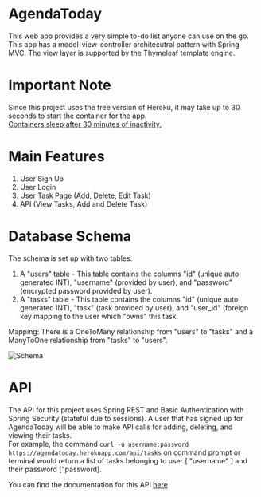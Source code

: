 # AgendaToday
This web app provides a very simple to-do list anyone can use on the go. This app has a model-view-controller architecutral pattern with Spring MVC. The view layer is supported by the Thymeleaf template engine. 

# Important Note
Since this project uses the free version of Heroku, it may take up to 30 seconds to start the container for the app.  
[Containers sleep after 30 minutes of inactivity.](https://www.heroku.com/dynos#:~:text=Sleeps%20after%2030%20mins%20of%20inactivity%2C%20otherwise%20always%20on%20depending%20on%20your%20remaining%20monthly%20free%20dyno%20hours.)


# Main Features
1. User Sign Up
2. User Login
3. User Task Page (Add, Delete, Edit Task)
4. API (View Tasks, Add and Delete Task)

# Database Schema
The schema is set up with two tables: 
1. A "users" table - This table contains the columns "id" (unique auto generated INT), "username" (provided by user), and "password" (encrypted password provided by user).
2. A "tasks" table - This table contains the columns "id" (unique auto generated INT), "task" (task provided by user), 
   and "user_id" (foreign key mapping to the user which "owns" this task.

Mapping:
There is a OneToMany relationship from "users" to "tasks" and a ManyToOne relationship from "tasks" to "users".

![Schema](https://imgur.com/0AVpImg.png)

# API
The API for this project uses Spring REST and Basic Authentication with Spring Security (stateful due to sessions). A user that has signed up for AgendaToday will be able to make API calls for adding, deleting, and viewing their tasks.  
For example, the command `curl -u username:password https://agendatoday.herokuapp.com/api/tasks` on command prompt or terminal would return a list of tasks belonging to user [ "username" ] and their password ["password].

You can find the documentation for this API [here](https://documenter.getpostman.com/view/18990227/UVypxwW5)
